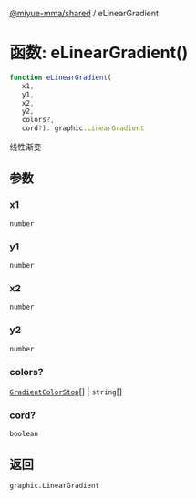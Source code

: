 [@miyue-mma/shared](../index.md) / eLinearGradient

# 函数: eLinearGradient()

```ts
function eLinearGradient(
   x1, 
   y1, 
   x2, 
   y2, 
   colors?, 
   cord?): graphic.LinearGradient
```

线性渐变

## 参数

### x1

`number`

### y1

`number`

### x2

`number`

### y2

`number`

### colors?

[`GradientColorStop`](../interfaces/GradientColorStop.md)[] | `string`[]

### cord?

`boolean`

## 返回

`graphic.LinearGradient`
